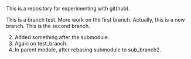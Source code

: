 This is a repository for experimenting with git(hub).

This is a branch test.
More work on the first branch.
Actually, this is a new branch.
This is the second branch.

2. Added something after the submodule.
5. Again on test_branch.
20. In parent module, after rebasing submodule to sub_branch2.

